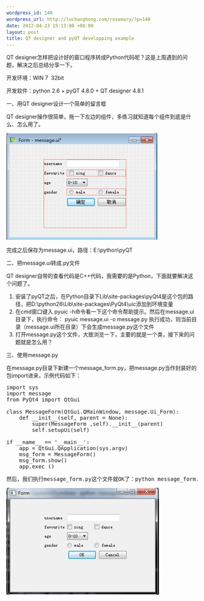 ```yaml
--- 
wordpress_id: 140
wordpress_url: http://luchanghong.com/rosemary/?p=140
date: 2012-04-23 15:13:00 +08:00
layout: post
title: QT designer and pyQT developping example
---
```

QT designer怎样把设计好的窗口程序转成Python代码呢？这是上周遇到的问题，解决之后总结分享一下。

开发环境：WIN 7  32bit

开发软件：python 2.6 + pyQT 4.8.0 + QT designer 4.8.1

一、用QT designer设计一个简单的留言框

QT designer操作很简单，拖一下左边的组件，多练习就知道每个组件到底是什么、怎么用了。

<a href="/upload/2012/04/QTdesigner.jpg"><img class="alignnone size-full wp-image-141" title="QTdesigner" src="/upload/2012/04/QTdesigner.jpg" alt="" width="398" height="280" /></a>

完成之后保存为message.ui，路径：E:\python\pyQT

二、把message.ui转成.py文件

QT designer自带的查看代码是C++代码，我需要的是Python，下面就要解决这个问题了。
<ol>
	<li>安装了pyQT之后，在Python目录下Lib\site-packages\pyQt4是这个包的路径，把D:\python26\Lib\site-packages\PyQt4\uic添加到环境变量</li>
	<li>在cmd窗口键入 pyuic -h命令看一下这个命令帮助提示。然后在message.ui目录下，执行命令：
pyuic message.ui -o message.py
执行成功，则当前目录（message.ui所在目录）下会生成message.py这个文件</li>
	<li>打开message.py这个文件，大致浏览一下，主要的就是一个类，接下来的问题就是怎么用？</li>
</ol>
三、使用message.py

在message.py目录下新建一个message_form.py，把message.py当作封装好的包import进来，示例代码如下：
<pre class="prettyprint">
import sys
import message
from PyQt4 import QtGui

class MessageForm(QtGui.QMainWindow, message.Ui_Form):
    def __init__(self, parent = None):
        super(MessageForm ,self).__init__(parent)
        self.setupUi(self)

if __name__ == '__main__':
    app = QtGui.QApplication(sys.argv)
    msg_form = MessageForm()
    msg_form.show()
    app.exec_()
</pre>
<pre>然后，我们执行message_form.py这个文件就OK了：python message_form.py</pre>
<pre><a href="/upload/2012/04/message_form.jpg"><img class="alignnone size-full wp-image-142" title="message_form" src="/upload/2012/04/message_form.jpg" alt="" width="402" height="281" /></a></pre>
